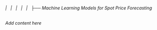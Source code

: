 ###### |   |   |   |   |   ├── Machine Learning Models for Spot Price Forecasting

*Add content here*